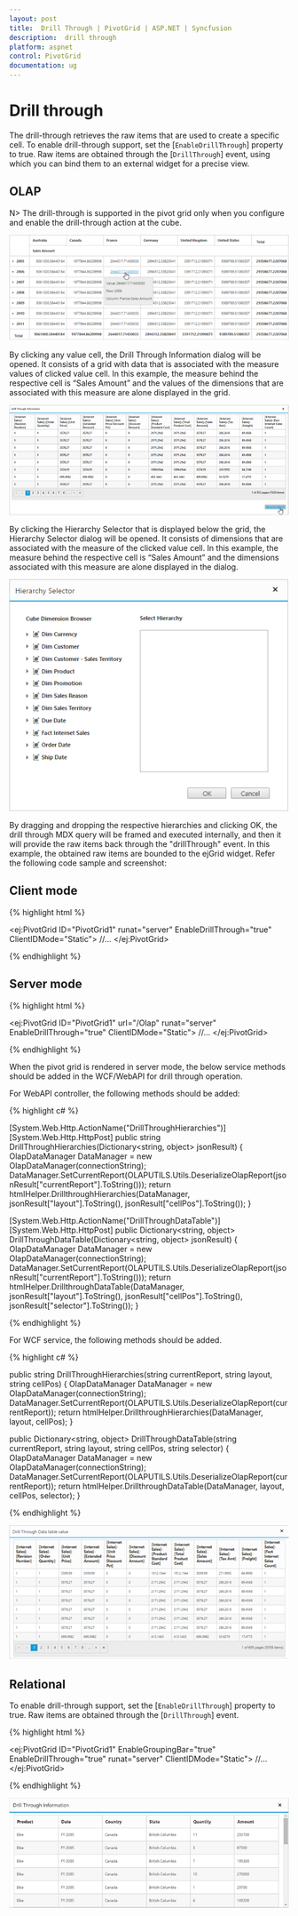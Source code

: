 ```yaml
---
layout: post
title:  Drill Through | PivotGrid | ASP.NET | Syncfusion 
description:  drill through
platform: aspnet
control: PivotGrid
documentation: ug
---
```


# Drill through

The drill-through retrieves the raw items that are used to create a specific cell. To enable drill-through support, set the [`EnableDrillThrough`] property to true. Raw items are obtained through the [`DrillThrough`] event, using which you can bind them to an external widget for a precise view.

## OLAP

N> The drill-through is supported in the pivot grid only when you configure and enable the drill-through action at the cube.

![](DrillThrough_images/pivotgrid.png)

By clicking any value cell, the Drill Through Information dialog will be opened. It consists of a grid with data that is associated with the measure values of clicked value cell. In this example, the measure behind the respective cell is “Sales Amount” and the values of the dimensions that are associated with this measure are alone displayed in the grid. 

![](DrillThrough_images/DrillThroughData.png)

By clicking the Hierarchy Selector that is displayed below the grid, the Hierarchy Selector dialog will be opened. It consists of dimensions that are associated with the measure of the clicked value cell. In this example, the measure behind the respective cell is “Sales Amount” and the dimensions associated with this measure are alone displayed in the dialog.

![](DrillThrough_images/hierarchy_selector.png)

By dragging and dropping the respective hierarchies and clicking OK, the drill through MDX query will be framed and executed internally, and then it will provide the raw items back through the "drillThrough" event. In this example, the obtained raw items are bounded to the ejGrid widget. Refer the following code sample and screenshot:

## Client mode

{% highlight html %}

<ej:PivotGrid ID="PivotGrid1" runat="server" EnableDrillThrough="true" ClientIDMode="Static">
    //...
    <ClientSideEvents DrillThrough="drilledData" />
</ej:PivotGrid>

<script type="text/javascript">
    function drilledData(args) {
        $(".e-dialog, .clientDialog, .tableDlg").remove();
        gridData = JSON.parse(args.data);
        var dialogContent = ej.buildTag("div#" + this._id + "_tableDlg.tableDlg", $("<div id=\"Grid1\"></div>"))[0].outerHTML;
        var dialogFooter = ej.buildTag("div", ej.buildTag("button#btnOK.dialogBtnOK", "Hierarchy Selector")[0].outerHTML, { "float": "right", "margin": "-5px 0 6px" })[0].outerHTML
        ejDialog = ej.buildTag("div#clientDialog.clientDialog", dialogContent + dialogFooter, { "opacity": "1" }).attr("title", "Drill Through Information")[0].outerHTML;
        $(ejDialog).appendTo("#" + this._id);
        $("#btnOK").ejButton().css({ margin: "30px 0 20px 0" });
        $("#Grid1").ejGrid({
            dataSource: gridData,
            allowPaging: true,
            allowTextWrap: true,
            pageSettings: { pageSize: 8 }
        });
        this.element.find(".clientDialog").ejDialog({ width: "70%", content: "#" + this._id, enableResize: false, close: ej.proxy(ej.Pivot.closePreventPanel, this) });
        var pivotGrid = $("#" + this._id).data("ejPivotGrid");
        $("#btnOK").click(function () {
            ej.Pivot.createHierarchySelector(pivotGrid);
        });
    }
</script>

{% endhighlight %}

## Server mode

{% highlight html %}

<ej:PivotGrid ID="PivotGrid1" url="/Olap" runat="server" EnableDrillThrough="true" ClientIDMode="Static">
    //...
    <ClientSideEvents DrillThrough="drilledData" />
</ej:PivotGrid>

<script type="text/javascript">
    function drilledData(args) {
        $(".e-dialog, .clientDialog, .tableDlg").remove();
        gridData = JSON.parse(args.data.d[1].Value);
        var dialogContent = ej.buildTag("div#" + this._id + "_tableDlg.tableDlg", $("<div id=\"Grid1\"></div>"))[0].outerHTML;
        var dialogFooter = ej.buildTag("div", ej.buildTag("button#btnOK.dialogBtnOK", "Hierarchy Selector")[0].outerHTML, { "float": "right", "margin": "-5px 0 6px" })[0].outerHTML
        ejDialog = ej.buildTag("div#clientDialog.clientDialog", dialogContent + dialogFooter, { "opacity": "1" }).attr("title", "Drill Through Information")[0].outerHTML;
        $(ejDialog).appendTo("#" + this._id);
        $("#btnOK").ejButton().css({ margin: "30px 0 20px 0" });
        $("#Grid1").ejGrid({
            dataSource: gridData,
            allowPaging: true,
            allowTextWrap: true,
            pageSettings: { pageSize: 8 }
        });
        this.element.find(".clientDialog").ejDialog({ width: "70%", content: "#" + this._id, enableResize: false, close: ej.proxy(ej.Pivot.closePreventPanel, this) });
        var pivotGrid = this;
        $("#btnOK").click(function () {
            $(".e-dialog, .clientDialog, .tableDlg").remove();
            if (pivotGrid.model.operationalMode == ej.PivotGrid.OperationalMode.ServerMode) {
                pivotGrid._waitingPopup.show()
                pivotGrid.doAjaxPost("POST", pivotGrid.model.url + "/" + pivotGrid.model.serviceMethodSettings.drillThroughHierarchies, JSON.stringify({ "currentReport": JSON.parse(pivotGrid.getOlapReport()).Report, "layout": pivotGrid.model.layout, "cellPos": "", "customObject": JSON.stringify(pivotGrid.model.customObject) }), function (args) {
                    ej.Pivot.createHierarchySelector(pivotGrid, args);
                })
            }
        });
    }
</script>

{% endhighlight %}

When the pivot grid is rendered in server mode, the below service methods should be added in the WCF/WebAPI for drill through operation.

For WebAPI controller, the following methods should be added:

{% highlight c# %}

[System.Web.Http.ActionName("DrillThroughHierarchies")]
[System.Web.Http.HttpPost]
public string DrillThroughHierarchies(Dictionary<string, object> jsonResult)
{
    OlapDataManager DataManager = new OlapDataManager(connectionString);              
    DataManager.SetCurrentReport(OLAPUTILS.Utils.DeserializeOlapReport(jsonResult["currentReport"].ToString()));
    return htmlHelper.DrillthroughHierarchies(DataManager, jsonResult["layout"].ToString(), jsonResult["cellPos"].ToString());
}

[System.Web.Http.ActionName("DrillThroughDataTable")]
[System.Web.Http.HttpPost]
public Dictionary<string, object> DrillThroughDataTable(Dictionary<string, object> jsonResult)
{
    OlapDataManager DataManager = new OlapDataManager(connectionString);
    DataManager.SetCurrentReport(OLAPUTILS.Utils.DeserializeOlapReport(jsonResult["currentReport"].ToString()));
    return htmlHelper.DrillthroughDataTable(DataManager, jsonResult["layout"].ToString(), jsonResult["cellPos"].ToString(), jsonResult["selector"].ToString());
}  

{% endhighlight %}

For WCF service, the following methods should be added.

{% highlight c# %}

public string DrillThroughHierarchies(string currentReport, string layout, string cellPos)
{
    OlapDataManager DataManager = new OlapDataManager(connectionString);
    DataManager.SetCurrentReport(OLAPUTILS.Utils.DeserializeOlapReport(currentReport));
    return htmlHelper.DrillthroughHierarchies(DataManager, layout, cellPos);
}

public Dictionary<string, object> DrillThroughDataTable(string currentReport, string layout, string cellPos, string selector)
{
    OlapDataManager DataManager = new OlapDataManager(connectionString);
    DataManager.SetCurrentReport(OLAPUTILS.Utils.DeserializeOlapReport(currentReport));
    return htmlHelper.DrillthroughDataTable(DataManager, layout, cellPos, selector);
}

{% endhighlight %}


![](DrillThrough_images/drill_data.png)

## Relational

To enable drill-through support, set the [`EnableDrillThrough`] property to true. Raw items are obtained through the [`DrillThrough`] event.

{% highlight html %}

<ej:PivotGrid ID="PivotGrid1" EnableGroupingBar="true" EnableDrillThrough="true" runat="server" ClientIDMode="Static">
    //...
   <ClientSideEvents DrillThrough="drillData" />
</ej:PivotGrid>

<script type="text/javascript">
    function drillData(args) {
    gridData = args.selectedData;
    var dialogContent = ej.buildTag("div#Grid", {height:"50px"})[0].outerHTML;
    ejDialog = ej.buildTag("div#clientDialog.clientDialog", dialogContent, { "opacity": "1" }).attr("title", "Drill Through Information")[0].outerHTML;
    $(ejDialog).appendTo("#" + this._id);
    this.element.find(".clientDialog").ejDialog({ width: "70%", height: "100%", content: "#" + this._id, enableResize: false, close: ej.proxy(ej.Pivot.closePreventPanel, this) });
        
    $("#Grid").ejGrid({
        dataSource: gridData,
        });
}
</script>

{% endhighlight %}

![](DrillThrough_images/DrillThroughRelational.png)